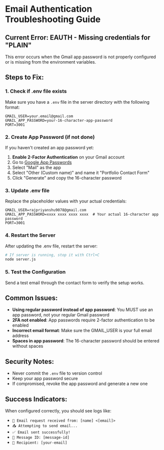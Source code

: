 # Email Authentication Troubleshooting Guide

## Current Error: EAUTH - Missing credentials for "PLAIN"

This error occurs when the Gmail app password is not properly configured or is missing from the environment variables.

## Steps to Fix:

### 1. Check if .env file exists
Make sure you have a `.env` file in the server directory with the following format:

```env
GMAIL_USER=your.email@gmail.com
GMAIL_APP_PASSWORD=your-16-character-app-password
PORT=3001
```

### 2. Create App Password (if not done)
If you haven't created an app password yet:

1. **Enable 2-Factor Authentication** on your Gmail account
2. Go to [Google App Passwords](https://myaccount.google.com/apppasswords)
3. Select "Mail" as the app
4. Select "Other (Custom name)" and name it "Portfolio Contact Form"
5. Click "Generate" and copy the 16-character password

### 3. Update .env file
Replace the placeholder values with your actual credentials:

```env
GMAIL_USER=rajpriyanshu9078@gmail.com
GMAIL_APP_PASSWORD=xxxx xxxx xxxx xxxx  # Your actual 16-character app password
PORT=3001
```

### 4. Restart the Server
After updating the .env file, restart the server:

```bash
# If server is running, stop it with Ctrl+C
node server.js
```

### 5. Test the Configuration
Send a test email through the contact form to verify the setup works.

## Common Issues:

- **Using regular password instead of app password**: You MUST use an app password, not your regular Gmail password
- **2FA not enabled**: App passwords require 2-factor authentication to be enabled
- **Incorrect email format**: Make sure the GMAIL_USER is your full email address
- **Spaces in app password**: The 16-character password should be entered without spaces

## Security Notes:

- Never commit the `.env` file to version control
- Keep your app password secure
- If compromised, revoke the app password and generate a new one

## Success Indicators:

When configured correctly, you should see logs like:
- `📧 Email request received from: [name] <[email]>`
- `📤 Attempting to send email...`
- `✅ Email sent successfully!`
- `📨 Message ID: [message-id]`
- `📧 Recipient: [your-email]`
